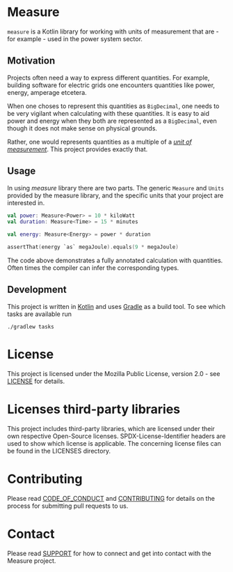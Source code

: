 <!--
SPDX-FileCopyrightText: 2021-2022 Alliander N.V.

SPDX-License-Identifier: MPL-2.0
-->

# Measure

`measure` is a Kotlin library for working with units of measurement that are - for example - used in the power system sector.

## Motivation
Projects often need a way to express different quantities. For example, building software for electric grids one encounters quantities like power, energy, amperage etcetera.

When one choses to represent this quantities as `BigDecimal`, one needs to be very vigilant when calculating with these quantities. It is easy to aid power and energy when they both are represented as a `BigDecimal`, even though it does not make sense on physical grounds.

Rather, one would represents quantities as a multiple of a [*unit of measurement*][wikipedia:unit]. This project provides exactly that.

## Usage
In using *measure* library there are two parts. The generic `Measure` and `Units` provided by the measure library, and the specific units that your project are interested in.

```kotlin
val power: Measure<Power> = 10 * kiloWatt
val duration: Measure<Time> = 15 * minutes

val energy: Measure<Energy> = power * duration

assertThat(energy `as` megaJoule).equals(9 * megaJoule)
```

The code above demonstrates a fully annotated calculation with quantities. Often times the compiler can infer the corresponding types.

## Development
This project is written in [Kotlin][kotlin] and uses [Gradle][gradle] as a build tool. To see which tasks are available run

```
./gradlew tasks
```

# License
This project is licensed under the Mozilla Public License, version 2.0 - see [LICENSE](LICENSE) for details.

# Licenses third-party libraries
This project includes third-party libraries, 
which are licensed under their own respective Open-Source licenses.
SPDX-License-Identifier headers are used to show which license is applicable. 
The concerning license files can be found in the LICENSES directory.

# Contributing
Please read [CODE_OF_CONDUCT](CODE_OF_CONDUCT.md) and [CONTRIBUTING](CONTRIBUTING.md) for details on the process 
for submitting pull requests to us.

# Contact
Please read [SUPPORT](SUPPORT.md) for how to connect and get into contact with the Measure project.

[wikipedia:unit]: https://en.wikipedia.org/wiki/Unit_of_measurement
[github:create-from-template]: https://docs.github.com/en/github/creating-cloning-and-archiving-repositories/creating-a-repository-on-github/creating-a-repository-from-a-template
[kotlin]: https://kotlinlang.org/
[gradle]: https://gradle.org/
